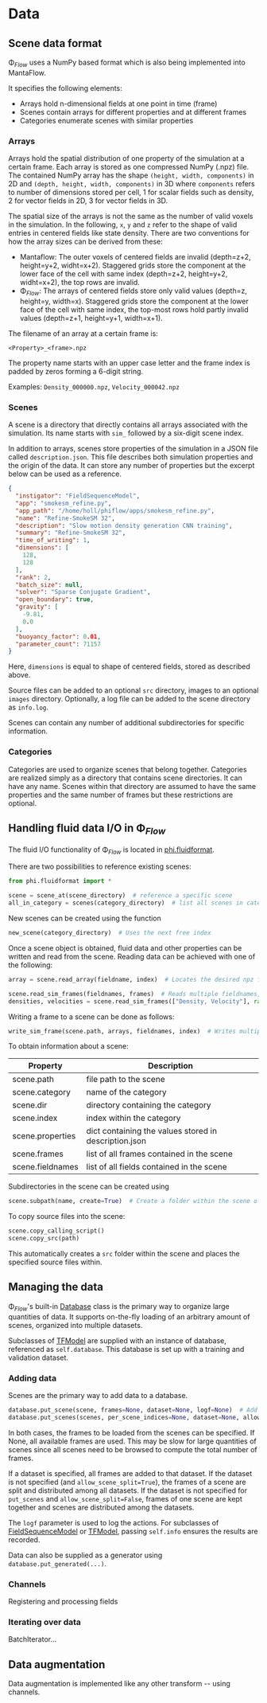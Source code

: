 
# Data

## Scene data format

Φ<sub>*Flow*</sub> uses a NumPy based format which is also being implemented into MantaFlow.

It specifies the following elements:

- Arrays hold n-dimensional fields at one point in time (frame)
- Scenes contain arrays for different properties and at different frames
- Categories enumerate scenes with similar properties

### Arrays

Arrays hold the spatial distribution of one property of the simulation at a certain frame.
Each array is stored as one compressed NumPy (.npz) file. The contained NumPy array has the shape `(height, width, components)` in 2D and `(depth, height, width, components)` in 3D where `components` refers to number of dimensions stored per cell, 1 for scalar fields such as density, 2 for vector fields in 2D, 3 for vector fields in 3D.

The spatial size of the arrays is not the same as the number of valid voxels in the simulation.
In the following, `x`, `y` and `z` refer to the shape of valid entries in centered fields like state density.
There are two conventions for how the array sizes can be derived from these:

- Mantaflow: The outer voxels of centered fields are invalid (depth=z+2, height=y+2, widht=x+2). Staggered grids store the component at the lower face of the cell with same index (depth=z+2, height=y+2, widht=x+2), the top rows are invalid.
- Φ<sub>*Flow*</sub>: The arrays of centered fields store only valid values (depth=z, height=y, width=x). Staggered grids store the component at the lower face of the cell with same index, the top-most rows hold partly invalid values (depth=z+1, height=y+1, width=x+1).

The filename of an array at a certain frame is:

```
<Property>_<frame>.npz
```

The property name starts with an upper case letter and the frame index is padded by zeros forming a 6-digit string.

Examples: `Density_000000.npz`,  `Velocity_000042.npz`


### Scenes

A scene is a directory that directly contains all arrays associated with the simulation.
Its name starts with `sim_` followed by a six-digit scene index.

In addition to arrays, scenes store properties of the simulation in a JSON file called `description.json`.
This file describes both simulation properties and the origin of the data. It can store any number of properties but the excerpt below can be used as a reference.

```json
{
  "instigator": "FieldSequenceModel",
  "app": "smokesm_refine.py",
  "app_path": "/home/holl/phiflow/apps/smokesm_refine.py",
  "name": "Refine-SmokeSM 32",
  "description": "Slow motion density generation CNN training",
  "summary": "Refine-SmokeSM 32",
  "time_of_writing": 1,
  "dimensions": [
    128,
    128
  ],
  "rank": 2,
  "batch_size": null,
  "solver": "Sparse Conjugate Gradient",
  "open_boundary": true,
  "gravity": [
    -9.81,
    0.0
  ],
  "buoyancy_factor": 0.01,
  "parameter_count": 71157
}
```

Here, `dimensions` is equal to shape of centered fields, stored as described above.

Source files can be added to an optional `src` directory, images to an optional `images` directory.
Optionally, a log file can be added to the scene directory as `info.log`.

Scenes can contain any number of additional subdirectories for specific information.

### Categories

Categories are used to organize scenes that belong together. Categories are realized simply as a directory that contains scene directories. It can have any name.
Scenes within that directory are assumed to have the same properties and the same number of frames but these restrictions are optional.


## Handling fluid data I/O in Φ<sub>*Flow*</sub>

The fluid I/O functionality of Φ<sub>*Flow*</sub> is located in [phi.fluidformat](../phi/fluidformat.py).

There are two possibilities to reference existing scenes:

```python
from phi.fluidformat import *

scene = scene_at(scene_directory)  # reference a specific scene
all_in_category = scenes(category_directory)  # list all scenes in category
```

New scenes can be created using the function

```python
new_scene(category_directory)  # Uses the next free index
```

Once a scene object is obtained, fluid data and other properties can be written and read from the scene.
Reading data can be achieved with one of the following:

```python
array = scene.read_array(fieldname, index)  # Locates the desired npz file and returns the contents as a numpy array

scene.read_sim_frames(fieldnames, frames)  # Reads multiple fieldnames, concatenating the frames in the batch dimension
densities, velocities = scene.read_sim_frames(["Density, Velocity"], range(10))  # Reads the first 10 densities and velocities
```

Writing a frame to a scene can be done as follows:

```python
write_sim_frame(scene.path, arrays, fieldnames, index)  # Writes multiple properties at one frame
```

To obtain information about a scene:

| Property  | Description  |
|---|---|
| scene.path  | file path to the scene  |
| scene.category  | name of the category  |
| scene.dir  | directory containing the category  |
| scene.index  | index within the category  |
|  scene.properties | dict containing the values stored in description.json  |
| scene.frames  | list of all frames contained in the scene  |
| scene.fieldnames  | list of all fields contained in the scene  |

Subdirectories in the scene can be created using

```python
scene.subpath(name, create=True)  # Create a folder within the scene of given name
```

To copy source files into the scene:

```python
scene.copy_calling_script()
scene.copy_src(path)
```

This automatically creates a `src` folder within the scene and places the specified source files within.


## Managing the data

Φ<sub>*Flow*</sub>'s built-in [Database](../phi/data/data.py) class is the primary way to organize large quantities of data. It supports on-the-fly loading of an arbitrary amount of scenes, organized into multiple datasets.

Subclasses of [TFModel](../phi/tf/model.py) are supplied with an instance of database, referenced as `self.database`. This database is set up with a training and validation dataset.

### Adding data

Scenes are the primary way to add data to a database.

```python
database.put_scene(scene, frames=None, dataset=None, logf=None)  # Add a single scene
database.put_scenes(scenes, per_scene_indices=None, dataset=None, allow_scene_split=False, logf=None)  # Add multiple scenes
```

In both cases, the frames to be loaded from the scenes can be specified. If None, all available frames are used. This may be slow for large quantities of scenes since all scenes need to be browsed to compute the total number of frames.

If a dataset is specified, all frames are added to that dataset.
If the dataset is not specified (and `allow_scene_split=True`), the frames of a scene are split and distributed among all datasets.
If the dataset is not specified for `put_scenes` and `allow_scene_split=False`, frames of one scene are kept together and scenes are distributed among the datasets.

The `logf` parameter is used to log the actions. For subclasses of [FieldSequenceModel](../phi/model.py) or [TFModel](../phi/tf/model.py), passing `self.info` ensures the results are recorded.

Data can also be supplied as a generator using `database.put_generated(...)`.


### Channels

Registering and processing fields

### Iterating over data

BatchIterator...

## Data augmentation

Data augmentation is implemented like any other transform -- using channels.